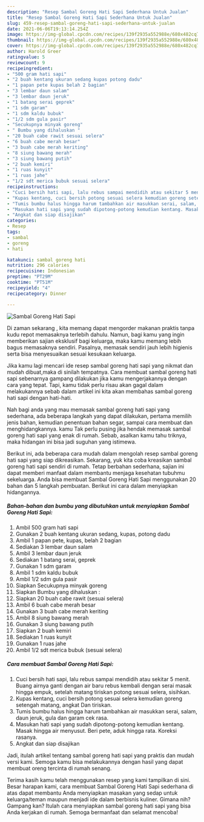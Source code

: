 ```yaml
---
description: "Resep Sambal Goreng Hati Sapi Sederhana Untuk Jualan"
title: "Resep Sambal Goreng Hati Sapi Sederhana Untuk Jualan"
slug: 459-resep-sambal-goreng-hati-sapi-sederhana-untuk-jualan
date: 2021-06-06T19:13:14.254Z
image: https://img-global.cpcdn.com/recipes/139f2935a552988e/680x482cq70/sambal-goreng-hati-sapi-foto-resep-utama.jpg
thumbnail: https://img-global.cpcdn.com/recipes/139f2935a552988e/680x482cq70/sambal-goreng-hati-sapi-foto-resep-utama.jpg
cover: https://img-global.cpcdn.com/recipes/139f2935a552988e/680x482cq70/sambal-goreng-hati-sapi-foto-resep-utama.jpg
author: Harold Greer
ratingvalue: 5
reviewcount: 9
recipeingredient:
- "500 gram hati sapi"
- "2 buah kentang ukuran sedang kupas potong dadu"
- "1 papan pete kupas belah 2 bagian"
- "3 lembar daun salam"
- "3 lembar daun jeruk"
- "1 batang serai geprek"
- "1 sdm garam"
- "1 sdm kaldu bubuk"
- "1/2 sdm gula pasir"
- "Secukupnya minyak goreng"
- " Bumbu yang dihaluskan "
- "20 buah cabe rawit sesuai selera"
- "6 buah cabe merah besar"
- "3 buah cabe merah keriting"
- "8 siung bawang merah"
- "3 siung bawang putih"
- "2 buah kemiri"
- "1 ruas kunyit"
- "1 ruas jahe"
- "1/2 sdt merica bubuk sesuai selera"
recipeinstructions:
- "Cuci bersih hati sapi, lalu rebus sampai mendidih atau sekitar 5 menit. Buang airnya ganti dengan air baru rebus kembali dengan serai masak hingga empuk, setelah matang tiriskan potong sesuai selera, sisihkan."
- "Kupas kentang, cuci bersih potong sesuai selera kemudian goreng setengah matang, angkat Dan tiriskan."
- "Tumis bumbu halus hingga harum tambahkan air masukkan serai, salam, daun jeruk, gula dan garam cek rasa."
- "Masukan hati sapi yang sudah dipotong-potong kemudian kentang. Masak hingga air menyusut. Beri pete, aduk hingga rata. Koreksi rasanya."
- "Angkat dan siap disajikan"
categories:
- Resep
tags:
- sambal
- goreng
- hati

katakunci: sambal goreng hati 
nutrition: 296 calories
recipecuisine: Indonesian
preptime: "PT29M"
cooktime: "PT51M"
recipeyield: "4"
recipecategory: Dinner

---
```



![Sambal Goreng Hati Sapi](https://img-global.cpcdn.com/recipes/139f2935a552988e/680x482cq70/sambal-goreng-hati-sapi-foto-resep-utama.jpg)

Di zaman  sekarang , kita memang dapat mengorder makanan praktis tanpa kudu repot memasaknya terlebih dahulu. Namun, bagi kamu yang ingin memberikan sajian eksklusif bagi keluarga, maka kamu memang lebih bagus memasaknya sendiri. Pasalnya, memasak sendiri jauh lebih higienis serta bisa menyesuaikan sesuai kesukaan keluarga.

Jika kamu lagi mencari ide resep sambal goreng hati sapi yang nikmat dan mudah dibuat,maka di sinilah tempatnya. Cara membuat sambal goreng hati sapi  sebenarnya gampang dilakukan jika kamu mengerjakannya dengan cara yang tepat. Tapi, kamu tidak perlu risau akan gagal dalam melakukannya 
sebab dalam artikel ini kita akan membahas sambal goreng hati sapi dengan hati-hati.  



Nah bagi anda yang mau memasak sambal goreng hati sapi yang sederhana, ada beberapa langkah yang dapat dilakukan, pertama memilih jenis bahan, kemudian penentuan bahan segar, sampai cara membuat dan menghidangkannya. kamu Tak perlu pusing jika hendak memasak sambal goreng hati sapi yang enak di rumah. Sebab, asalkan kamu  tahu triknya, maka hidangan ini bisa jadi suguhan yang istimewa.

Berikut ini, ada beberapa cara mudah dalam mengolah resep sambal goreng hati sapi yang siap dikreasikan. Sekarang, yuk kita coba kreasikan sambal goreng hati sapi sendiri di rumah. Tetap berbahan sederhana, sajian ini dapat memberi manfaat dalam membantu menjaga kesehatan tubuhmu sekeluarga. Anda bisa membuat Sambal Goreng Hati Sapi menggunakan 20 bahan dan 5 langkah pembuatan. Berikut ini cara dalam menyiapkan hidangannya.

<!--inarticleads1-->

##### Bahan-bahan dan bumbu yang dibutuhkan untuk menyiapkan Sambal Goreng Hati Sapi:

1. Ambil 500 gram hati sapi
1. Gunakan 2 buah kentang ukuran sedang, kupas, potong dadu
1. Ambil 1 papan pete, kupas, belah 2 bagian
1. Sediakan 3 lembar daun salam
1. Ambil 3 lembar daun jeruk
1. Sediakan 1 batang serai, geprek
1. Gunakan 1 sdm garam
1. Ambil 1 sdm kaldu bubuk
1. Ambil 1/2 sdm gula pasir
1. Siapkan Secukupnya minyak goreng
1. Siapkan  Bumbu yang dihaluskan :
1. Siapkan 20 buah cabe rawit (sesuai selera)
1. Ambil 6 buah cabe merah besar
1. Gunakan 3 buah cabe merah keriting
1. Ambil 8 siung bawang merah
1. Gunakan 3 siung bawang putih
1. Siapkan 2 buah kemiri
1. Sediakan 1 ruas kunyit
1. Gunakan 1 ruas jahe
1. Ambil 1/2 sdt merica bubuk (sesuai selera)




<!--inarticleads2-->

##### Cara membuat Sambal Goreng Hati Sapi:

1. Cuci bersih hati sapi, lalu rebus sampai mendidih atau sekitar 5 menit. Buang airnya ganti dengan air baru rebus kembali dengan serai masak hingga empuk, setelah matang tiriskan potong sesuai selera, sisihkan.
1. Kupas kentang, cuci bersih potong sesuai selera kemudian goreng setengah matang, angkat Dan tiriskan.
1. Tumis bumbu halus hingga harum tambahkan air masukkan serai, salam, daun jeruk, gula dan garam cek rasa.
1. Masukan hati sapi yang sudah dipotong-potong kemudian kentang. Masak hingga air menyusut. Beri pete, aduk hingga rata. Koreksi rasanya.
1. Angkat dan siap disajikan




Jadi, itulah artikel tentang  sambal goreng hati sapi  yang praktis dan mudah versi kami. Semoga kamu bisa melakukannya dengan hasil yang dapat membuat oreng tercinta di rumah senang. 

Terima kasih kamu telah menggunakan resep yang kami tampilkan di sini. Besar harapan kami, cara membuat  Sambal Goreng Hati Sapi sederhana di atas dapat membantu Anda menyiapkan masakan yang sedap untuk keluarga/teman maupun menjadi ide dalam berbisnis kuliner. Gimana nih? Gampang kan? Itulah cara menyiapkan sambal goreng hati sapi yang bisa Anda kerjakan di rumah. Semoga bermanfaat dan selamat mencoba!

